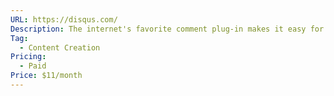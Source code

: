 ```yaml
---
URL: https://disqus.com/
Description: The internet's favorite comment plug-in makes it easy for publishers to bring their content to life
Tag:
  - Content Creation
Pricing:
  - Paid
Price: $11/month
---
```

